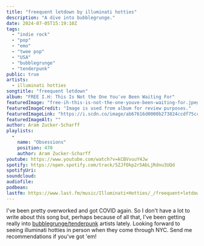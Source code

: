 ```yaml
---
title: "freequent letdown by illuminati hotties"
description: "A dive into bubblegrunge."
date: 2024-07-05T15:19:10Z
tags:
  - "indie rock"
  - "pop"
  - "emo"
  - "twee pop"
  - "USA"
  - "bubblegrunge"
  - "tenderpunk"
public: true
artists:
  - illuminati hotties
songtitle: "freequent letdown"
album: "FREE I.H: This Is Not the One You've Been Waiting For"
featuredImage: "free-ih-this-is-not-the-one-youve-been-waiting-for.jpeg"
featuredImageCredit: "Image is used from album for review purposes."
featuredImageLink: "https://i.scdn.co/image/ab67616d0000b273824ccdf75ccb515b3e5e6efa"
featuredImageAlt: ""
author: Aram Zucker-Scharff
playlists:
  -
    name: "Obsessions"
    position: 470
    author: Aram Zucker-Scharff
youtube: https://www.youtube.com/watch?v=kCBVvuuY4Jw
spotify: https://open.spotify.com/track/5ZJfOkp2r5AbLjRdnu3UQd
spotifyUri: 
soundcloud:
audiofile:
podbean:
lastfm: https://www.last.fm/music/Illuminati+Hotties/_/freequent+letdown
---
```


I've been pretty overworked and got COVID again. So I don't have a lot to write about this song but, perhaps because of all that, I've been getting really into [bubblegrunge/tenderpunk](https://open.spotify.com/playlist/1qAseMqwXTOZL7M4tdV2Wm?si=abb1d31cb88441a8) artists lately. Looking forward to seeing illuminati hotties in person when they come through NYC. Send me recommendations if you've got 'em! 
		